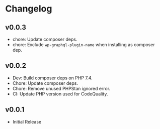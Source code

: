 # Changelog

## v0.0.3
* chore: Update composer deps.
* chore: Exclude `wp-graphql-plugin-name` when installing as composer dep.

## v0.0.2
* Dev: Build composer deps on PHP 7.4.
* Chore: Update composer deps.
* Chore: Remove unused PHPStan ignored error.
* CI: Update PHP version used for CodeQuality.

## v0.0.1
* Initial Release
